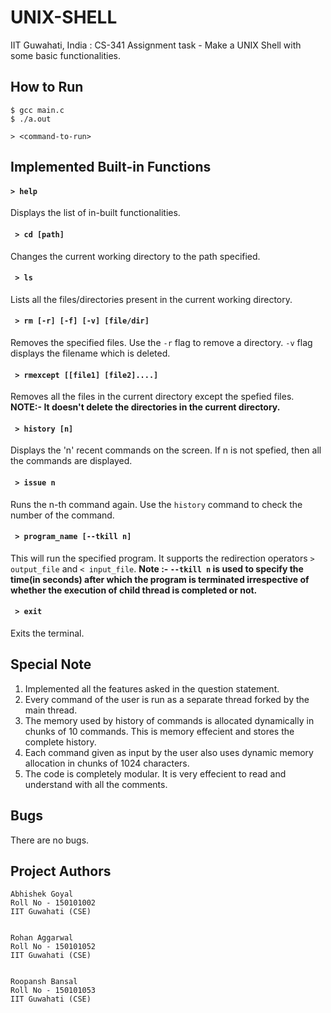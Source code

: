 # UNIX-SHELL
IIT Guwahati, India : CS-341 Assignment task - Make a UNIX Shell with some basic functionalities.

## How to Run
    $ gcc main.c
    $ ./a.out
    
    > <command-to-run>
    
    
## Implemented Built-in Functions
#### ```> help```
Displays the list of in-built functionalities.

#### ``` > cd [path]```
  Changes the current working directory to the path specified.

#### ``` > ls```
Lists all the files/directories present in the current working directory.

#### ``` > rm [-r] [-f] [-v] [file/dir]```
Removes the specified files. Use the ```-r``` flag to remove a directory.
```-v``` flag displays the filename which is deleted.

#### ``` > rmexcept [[file1] [file2]....]```
Removes all the files in the current directory except the spefied files.
**NOTE:- It doesn't delete the directories in the current directory.**

#### ``` > history [n]```
Displays the 'n' recent commands on the screen. If n is not spefied, then all the commands are displayed.

#### ``` > issue n```
Runs the n-th command again. Use the ```history``` command  to check the number of the command.

#### ``` > program_name [--tkill n]```
This will run the specified program. It supports the redirection operators ```> output_file``` and ```< input_file```.
**Note :- ```--tkill n``` is used to specify the time(in seconds) after which the program is terminated irrespective of whether the execution of child thread is completed or not.**

#### ``` > exit```
Exits the terminal.

## Special Note 
1) Implemented all the features asked in the question statement.
2) Every command of the user is run as a separate thread forked by the main thread.
3) The memory used by history of commands is allocated dynamically in chunks of 10 commands. This is memory effecient and stores the complete history.
4) Each command given as input by the user also uses dynamic memory allocation in chunks of 1024 characters.
5) The code is completely modular. It is very effecient to read and understand with all the comments.

## Bugs
There are no bugs.

## Project Authors
    Abhishek Goyal
    Roll No - 150101002
    IIT Guwahati (CSE)


    Rohan Aggarwal
    Roll No - 150101052
    IIT Guwahati (CSE)


    Roopansh Bansal
    Roll No - 150101053
    IIT Guwahati (CSE)
